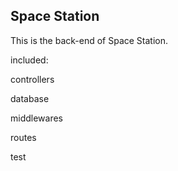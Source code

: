 ## Space Station

This is the back-end of Space Station.

included:

controllers 

database

middlewares

routes

test

